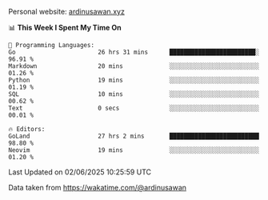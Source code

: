 Personal website: [ardinusawan.xyz](https://ardinusawan.xyz)

<!--START_SECTION:waka-->
📊 **This Week I Spent My Time On** 

```text
💬 Programming Languages: 
Go                       26 hrs 31 mins      ████████████████████████░   96.91 % 
Markdown                 20 mins             ░░░░░░░░░░░░░░░░░░░░░░░░░   01.26 % 
Python                   19 mins             ░░░░░░░░░░░░░░░░░░░░░░░░░   01.19 % 
SQL                      10 mins             ░░░░░░░░░░░░░░░░░░░░░░░░░   00.62 % 
Text                     0 secs              ░░░░░░░░░░░░░░░░░░░░░░░░░   00.01 % 

🔥 Editors: 
GoLand                   27 hrs 2 mins       █████████████████████████   98.80 % 
Neovim                   19 mins             ░░░░░░░░░░░░░░░░░░░░░░░░░   01.20 % 
```


 Last Updated on 02/06/2025 10:25:59 UTC
<!--END_SECTION:waka-->
Data taken from https://wakatime.com/@ardinusawan
